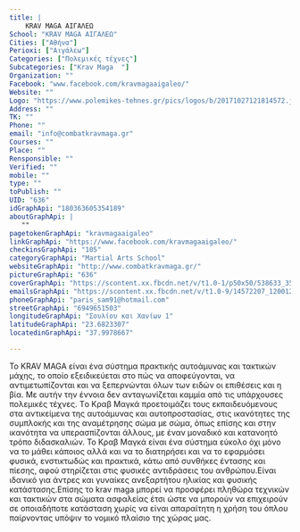 ```yaml
---
title: |
    KRAV MAGA ΑΙΓΑΛΕΩ
School: "KRAV MAGA ΑΙΓΑΛΕΩ"
Cities: ["Αθήνα"]
Perioxi: ["Αιγάλεω"]
Categories: ["Πολεμικές τέχνες"]
Subcategories: ["Krav Maga  "]
Organization: ""
Facebook: "www.facebook.com/kravmagaaigaleo/"
Website: ""
Logo: "https://www.polemikes-tehnes.gr/pics/logos/b/20171027121814572.jpg"
Address: ""
TK: ""
Phone: ""
email: "info@combatkravmaga.gr"
Courses: ""
Place: ""
Rensponsible: ""
Verified: ""
mobile: ""
type: ""
toPublish: ""
UID: "636"
idGraphApi: "180363605354189"
aboutGraphApi: | 
   ""
pagetokenGraphApi: "kravmagaaigaleo"
linkGraphApi: "https://www.facebook.com/kravmagaaigaleo/"
checkinsGraphApi: "105"
categoryGraphApi: "Martial Arts School"
websiteGraphApi: "http://www.combatkravmaga.gr/"
pictureGraphApi: "636"
coverGraphApi: "https://scontent.xx.fbcdn.net/v/t1.0-1/p50x50/538633_354121477978400_490347297_n.jpg?oh=6750759d2e5034f5fcf571761fcd1b17&amp;oe=5B071A1B"
emailsGraphApi: "https://scontent.xx.fbcdn.net/v/t1.0-9/14572207_1200122213378318_7596018396126096638_n.jpg?oh=72e92bad44ef0b366c46fa53a4759969&amp;oe=5B445B0B"
phoneGraphApi: "paris_sam91@hotmail.com"
streetGraphApi: "6949651503"
longitudeGraphApi: "Σουλίου και Χανίων 1"
latitudeGraphApi: "23.6823307"
locatedinGraphApi: "37.9978667"

---
```


Το KRAV MAGA είναι ένα σύστημα πρακτικής αυτοάμυνας και τακτικών μάχης, το οποίο εξειδικεύεται στο πώς να αποφεύγονται, να αντιμετωπίζονται και να ξεπερνώνται όλων των ειδών οι επιθέσεις και η βία. Με αυτήν την έννοια δεν ανταγωνίζεται καμμία από τις υπάρχουσες πολεμικές τέχνες. Tο Κραβ Μαγκά προετοιμάζει τους εκπαιδευόμενους στα αντικείμενα της αυτοάμυνας και αυτοπροστασίας, στις ικανότητες της συμπλοκής και της αναμέτρησης σώμα με σώμα, όπως επίσης και στην ικανότητα να υπερασπίζονται άλλους, με έναν μοναδικό και κατανοητό τρόπο διδασκαλιών. To Kραβ Μαγκά είναι ένα σύστημα εύκολο όχι μόνο να το μάθει κάποιος αλλά και να το διατηρήσει και να το εφαρμόσει φυσικά, ενστικτωδώς και πρακτικά, κάτω από συνθήκες έντασης και πίεσης, αφού στηρίζεται στις φυσικές αντιδράσεις του ανθρώπου.Είναι ιδανικό για άντρες και γυναίκες ανεξαρτήτου ηλικίας και φυσικής κατάστασης.Επίσης το krav maga μπορεί να προσφέρει πληθώρα τεχνικών και τακτικών στα σώματα ασφαλείας έτσι ώστε να μπορούν να επιχειρούν σε οποιαδήποτε κατάσταση χωρίς να είναι απαραίτητη η χρήση του όπλου παίρνοντας υπόψιν το νομικό πλαίσιο της χώρας μας.

